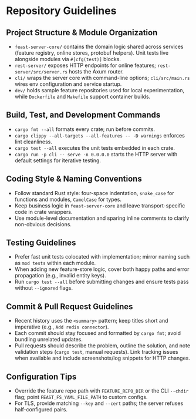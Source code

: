 # Repository Guidelines

## Project Structure & Module Organization
- `feast-server-core/` contains the domain logic shared across services (feature registry, online stores, protobuf helpers). Unit tests live alongside modules via `#[cfg(test)]` blocks.
- `rest-server/` exposes HTTP endpoints for online features; `rest-server/src/server.rs` hosts the Axum router.
- `cli/` wraps the server core with command-line options; `cli/src/main.rs` wires env configuration and service startup.
- `dev/` holds sample feature repositories used for local experimentation, while `Dockerfile` and `Makefile` support container builds.

## Build, Test, and Development Commands
- `cargo fmt --all` formats every crate; run before commits.
- `cargo clippy --all-targets --all-features -- -D warnings` enforces lint cleanliness.
- `cargo test --all` executes the unit tests embedded in each crate.
- `cargo run -p cli -- serve -n 0.0.0.0` starts the HTTP server with default settings for iterative testing.

## Coding Style & Naming Conventions
- Follow standard Rust style: four-space indentation, `snake_case` for functions and modules, `CamelCase` for types.
- Keep business logic in `feast-server-core` and leave transport-specific code in crate wrappers.
- Use module-level documentation and sparing inline comments to clarify non-obvious decisions.

## Testing Guidelines
- Prefer fast unit tests colocated with implementation; mirror naming such as `mod tests` within each module.
- When adding new feature-store logic, cover both happy paths and error propagation (e.g., invalid entity keys).
- Run `cargo test --all` before submitting changes and ensure tests pass without `--ignored` flags.

## Commit & Pull Request Guidelines
- Recent history uses the `<summary>` pattern; keep titles short and imperative (e.g., `Add redis connector`).
- Each commit should stay focused and formatted by `cargo fmt`; avoid bundling unrelated updates.
- Pull requests should describe the problem, outline the solution, and note validation steps (`cargo test`, manual requests). Link tracking issues when available and include screenshots/log snippets for HTTP changes.

## Configuration Tips
- Override the feature repo path with `FEATURE_REPO_DIR` or the CLI `--chdir` flag; point `FEAST_FS_YAML_FILE_PATH` to custom configs.
- For TLS, provide matching `--key` and `--cert` paths; the server refuses half-configured pairs.
